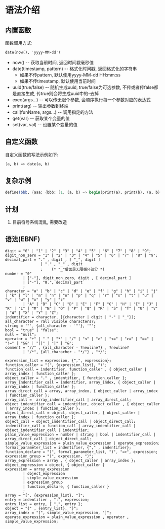 # 语法介绍

## 内置函数

函数调用方式:

```scheme
date(now(), 'yyyy-MM-dd')
```

* now() -- 获取当前时间, 返回时间戳毫秒值
* date(timestamp, pattern) -- 格式化时间戳, 返回格式化的字符串
  * 如果不传pattern, 默认使用yyyy-MM-dd HH:mm:ss
  * 如果不传timestamp, 默认使用当前时间
* uuid(true/false) -- 随机生成uuid, true/false为可选参数, 不传或者传false都是直接生成, 传true则会将生成uuid中的-去掉
* exec(args...) -- 可以传无限个参数, 会顺序执行每一个参数对应的表达式
* print(arg) -- 输出参数到终端
* call(funName, args...) -- 调用指定的方法
* get(var) -- 获取某个变量的值
* set(var, val) -- 设置某个变量的值

## 自定义函数

自定义函数的写法示例如下:

```scheme
(a, b) => date(a, b)
```

## 复杂示例

```scheme
define(bbb, {aaa: {bbb: [1, (a, b) => begin(print(a), print(b), (a, b) => date(a, b))]}}).aaa.bbb[1]('aaa', 'bbb')(now(), 'yyyy-MM-dd')
```

## 计划

1. 目前符号系统混乱, 需要改造

## 语法(EBNF)

```bnf
digit = "0" | "1" | "2" | "3" | "4" | "5" | "6" | "7" | "8" | "9";
digit_non_zero = "1" | "2" | "3" | "4" | "5" | "6" | "7" | "8" | "9";
decimal_part = "." , digit , [ "_", digit ] 
                | "." , "_" , digit
                ;    (* "_"后面是无限循环部分 *)
number = "0" 
        | ["-"], digit_non_zero, digit , [ decimal_part ] 
        | ["-"], "0.", decimal_part
        ;
character = "a" | "b" | "c" | "d" | "e" | "f" | "g" | "h" | "i" | "j" | "k" | "l" | "m" | "n" | "o" | "p" | "q" | "r" | "s" | "t" | "u" | "v" | "w" | "x" | "y" | "z"
        | "A" | "B" | "C" | "D" | "E" | "F" | "G" | "H" | "I" | "J" | "K" | "L" | "M" | "N" | "O" | "P" | "Q" | "R" | "S" | "T" | "U" | "V" | "W" | "X" | "Y" | "Z";
indentifier = character, [{character | digit | "-" | "_"}];
all_character = ?all visible characters?;
string = '"', {all_character - '"'}, '"';
bool = "true" | "false";
null = "null";
operator = "+" | "-" | "*" | "/" | "<" | ">" | "<=" | ">=" | "==" | "!=" | "&&" | "||" | "|" | "&";
comment = "//" , {all_character - ?newline?} , ?newline?
        | "/*", {all_characher - "*/"} , "*/";

expression_list = expression, {",", expression};
function_caller = "(", {expression_list}, ")";
function_call = indentifier, function_caller , { object_caller | array_index | function_caller };
object_caller = "." , indentifier, { function_caller };
array_indentifier_call = indentifier, array_index, { object_caller | array_index | function_caller };
array_direct_call = array, array_index, { object_caller | array_index | function_caller };
array_call =  array_indentifier_call | array_direct_call;
object_indentifier_call = indentifier, object_caller , { object_caller | array_index | function_caller };
object_direct_call = object, object_caller, { object_caller | array_index | function_caller };
object_call = object_indentifier_call | object_direct_call;
indentifier_call = function_call | array_indentifier_call | object_indentifier_call | indentifier;
plain_value_expression = number | string | bool | indentifier_call | array_direct_call | object_direct_call;
simple_value_expression = plain_value_expression | operate_expression;
formal_parameter_list = indentifier, {"," , indentifier};
function_declare = "(", formal_parameter_list, ")", "=>", expression;
expression_group = "(", expression, ")";
array_expression = array , { object_caller | array_index };
object_expression = object, { object_caller } 
expression = array_expression
        | object_expression
        | simple_value_expression 
        | expression_group
        | function_declare, { function_caller }
        ;
array = "[", {expression_list}, "]";
entry = indentifier , ":", expression;
entry_list = entry, { ",", entry };
object = "{" , {entry_list}, "}";
array_index = "[", simple_value_expression, "]";
operate_expression = plain_value_expression , operator , simple_value_expression;
```